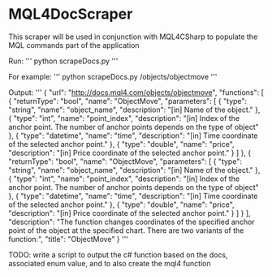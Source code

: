 # MQL4DocScraper

This scraper will be used in conjunction with MQL4CSharp to populate the MQL commands part of the application

Run:
'''
  python scrapeDocs.py <relativeUrl>
'''

For example:
'''
  python scrapeDocs.py /objects/objectmove
'''

Output:
'''
{
    "url": "http://docs.mql4.com/objects/objectmove", 
    "functions": [
        {
            "returnType": "bool", 
            "name": "ObjectMove", 
            "parameters": [
                {
                    "type": "string", 
                    "name": "object_name", 
                    "description": "[in]  Name of the object."
                }, 
                {
                    "type": "int", 
                    "name": "point_index", 
                    "description": "[in]  Index of the anchor point. The number of anchor points depends on the type of object"
                }, 
                {
                    "type": "datetime", 
                    "name": "time", 
                    "description": "[in]  Time coordinate of the selected anchor point."
                }, 
                {
                    "type": "double", 
                    "name": "price", 
                    "description": "[in]  Price coordinate of the selected anchor point."
                }
            ]
        }, 
        {
            "returnType": "bool", 
            "name": "ObjectMove", 
            "parameters": [
                {
                    "type": "string", 
                    "name": "object_name", 
                    "description": "[in]  Name of the object."
                }, 
                {
                    "type": "int", 
                    "name": "point_index", 
                    "description": "[in]  Index of the anchor point. The number of anchor points depends on the type of object"
                }, 
                {
                    "type": "datetime", 
                    "name": "time", 
                    "description": "[in]  Time coordinate of the selected anchor point."
                }, 
                {
                    "type": "double", 
                    "name": "price", 
                    "description": "[in]  Price coordinate of the selected anchor point."
                }
            ]
        }
    ], 
    "description": "The function changes coordinates of the specified anchor point of the object at the specified chart. There are two variants of the function:", 
    "title": "ObjectMove"
}
'''

TODO: write a script to output the c# function based on the docs, associated enum value, and to also create the mql4 function

